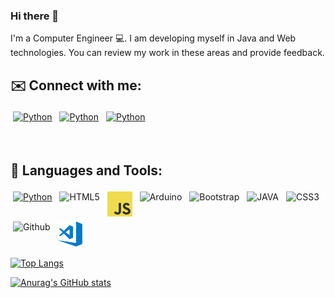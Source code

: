 ### Hi there 👋

I'm a Computer Engineer 💻. I am developing myself in Java and Web technologies. You can review my work in these areas and provide feedback.


## ✉️ Connect with me:


<p align="left">
 <a href="https://www.linkedin.com/in/kubra-daskin/" target="_blank" rel="noopener noreferrer"> <img src="https://cdn.jsdelivr.net/npm/simple-icons@v3/icons/linkedin.svg" alt="Python" height="40" style="vertical-align:top; margin:4px"></a>
 <a href="kkubradaskin@gmail.com"> <img src="https://cdn.jsdelivr.net/npm/simple-icons@v3/icons/gmail.svg" alt="Python" height="40" style="vertical-align:top; margin:4px"></a>
 <a href="https://github.com/kubradaskin"> <img src="https://cdn.jsdelivr.net/npm/simple-icons@v3/icons/github.svg" alt="Python" height="40" style="vertical-align:top; margin:4px"></a>
</p>


<br />

## 🧰 Languages and Tools:
<p align="left">
<a href="https://github.com/kubradaskin"> <img src="https://cdn.jsdelivr.net/npm/simple-icons@v3/icons/github.svg" alt="Python" height="40" style="vertical-align:top; margin:4px"></a>
<img src="https://cdn.jsdelivr.net/npm/simple-icons@3.13.0/icons/html5.svg" alt="HTML5" height="40" style="vertical-align:top; margin:4px">
<img src="https://raw.githubusercontent.com/github/explore/80688e429a7d4ef2fca1e82350fe8e3517d3494d/topics/javascript/javascript.png" alt="Javascript" height="40" style="vertical-align:top; margin:4px">
<img src="https://cdn.jsdelivr.net/npm/simple-icons@3.13.0/icons/arduino.svg" alt="Arduino" height="40" style="vertical-align:top; margin:4px">
<img src="https://cdn.jsdelivr.net/npm/simple-icons@3.13.0/icons/bootstrap.svg" alt="Bootstrap" height="40" style="vertical-align:top; margin:4px">
<img src="https://cdn.jsdelivr.net/npm/simple-icons@3.13.0/icons/java.svg" alt="JAVA" height="40" style="vertical-align:top; margin:4px">
<img src="https://cdn.jsdelivr.net/npm/simple-icons@3.13.0/icons/css3.svg" alt="CSS3" height="40" style="vertical-align:top; margin:4px">
<img src="https://cdn.jsdelivr.net/npm/simple-icons@3.13.0/icons/github.svg" alt="Github" height="40" style="vertical-align:top; margin:4px">
<img src="https://raw.githubusercontent.com/github/explore/80688e429a7d4ef2fca1e82350fe8e3517d3494d/topics/visual-studio-code/visual-studio-code.png" alt="VS Code" height="40" style="vertical-align:top; margin:4px">
</p>

[![Top Langs](https://github-readme-stats.vercel.app/api/top-langs/?username=kubradaskin)](https://github.com/anuraghazra/github-readme-stats)

[![Anurag's GitHub stats](https://github-readme-stats.vercel.app/api?username=kubradaskin)](https://github.com/anuraghazra/github-readme-stats)
